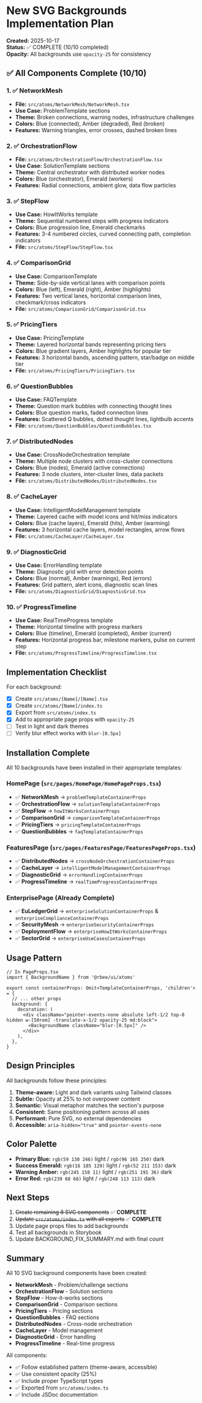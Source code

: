 # New SVG Backgrounds Implementation Plan

**Created:** 2025-10-17  
**Status:** ✅ COMPLETE (10/10 completed)  
**Opacity:** All backgrounds use `opacity-25` for consistency

## ✅ All Components Complete (10/10)

### 1. ✅ NetworkMesh
- **File:** `src/atoms/NetworkMesh/NetworkMesh.tsx`
- **Use Case:** ProblemTemplate sections
- **Theme:** Broken connections, warning nodes, infrastructure challenges
- **Colors:** Blue (connected), Amber (degraded), Red (broken)
- **Features:** Warning triangles, error crosses, dashed broken lines

### 2. ✅ OrchestrationFlow
- **File:** `src/atoms/OrchestrationFlow/OrchestrationFlow.tsx`
- **Use Case:** SolutionTemplate sections
- **Theme:** Central orchestrator with distributed worker nodes
- **Colors:** Blue (orchestrator), Emerald (workers)
- **Features:** Radial connections, ambient glow, data flow particles

### 3. ✅ StepFlow
- **Use Case:** HowItWorks template
- **Theme:** Sequential numbered steps with progress indicators
- **Colors:** Blue progression line, Emerald checkmarks
- **Features:** 3-4 numbered circles, curved connecting path, completion indicators
- **File:** `src/atoms/StepFlow/StepFlow.tsx`

### 4. ✅ ComparisonGrid
- **Use Case:** ComparisonTemplate
- **Theme:** Side-by-side vertical lanes with comparison points
- **Colors:** Blue (left), Emerald (right), Amber (highlights)
- **Features:** Two vertical lanes, horizontal comparison lines, checkmark/cross indicators
- **File:** `src/atoms/ComparisonGrid/ComparisonGrid.tsx`

### 5. ✅ PricingTiers
- **Use Case:** PricingTemplate
- **Theme:** Layered horizontal bands representing pricing tiers
- **Colors:** Blue gradient layers, Amber highlights for popular tier
- **Features:** 3 horizontal bands, ascending pattern, star/badge on middle tier
- **File:** `src/atoms/PricingTiers/PricingTiers.tsx`

### 6. ✅ QuestionBubbles
- **Use Case:** FAQTemplate
- **Theme:** Question mark bubbles with connecting thought lines
- **Colors:** Blue question marks, faded connection lines
- **Features:** Scattered Q bubbles, dotted thought lines, lightbulb accents
- **File:** `src/atoms/QuestionBubbles/QuestionBubbles.tsx`

### 7. ✅ DistributedNodes
- **Use Case:** CrossNodeOrchestration template
- **Theme:** Multiple node clusters with cross-cluster connections
- **Colors:** Blue (nodes), Emerald (active connections)
- **Features:** 3 node clusters, inter-cluster lines, data packets
- **File:** `src/atoms/DistributedNodes/DistributedNodes.tsx`

### 8. ✅ CacheLayer
- **Use Case:** IntelligentModelManagement template
- **Theme:** Layered cache with model icons and hit/miss indicators
- **Colors:** Blue (cache layers), Emerald (hits), Amber (warming)
- **Features:** 3 horizontal cache layers, model rectangles, arrow flows
- **File:** `src/atoms/CacheLayer/CacheLayer.tsx`

### 9. ✅ DiagnosticGrid
- **Use Case:** ErrorHandling template
- **Theme:** Diagnostic grid with error detection points
- **Colors:** Blue (normal), Amber (warnings), Red (errors)
- **Features:** Grid pattern, alert icons, diagnostic scan lines
- **File:** `src/atoms/DiagnosticGrid/DiagnosticGrid.tsx`

### 10. ✅ ProgressTimeline
- **Use Case:** RealTimeProgress template
- **Theme:** Horizontal timeline with progress markers
- **Colors:** Blue (timeline), Emerald (completed), Amber (current)
- **Features:** Horizontal progress bar, milestone markers, pulse on current step
- **File:** `src/atoms/ProgressTimeline/ProgressTimeline.tsx`

## Implementation Checklist

For each background:
- [x] Create `src/atoms/[Name]/[Name].tsx`
- [x] Create `src/atoms/[Name]/index.ts`
- [x] Export from `src/atoms/index.ts`
- [x] Add to appropriate page props with `opacity-25`
- [ ] Test in light and dark themes
- [ ] Verify blur effect works with `blur-[0.5px]`

## Installation Complete

All 10 backgrounds have been installed in their appropriate templates:

### HomePage (`src/pages/HomePage/HomePageProps.tsx`)
- ✅ **NetworkMesh** → `problemTemplateContainerProps`
- ✅ **OrchestrationFlow** → `solutionTemplateContainerProps`
- ✅ **StepFlow** → `howItWorksContainerProps`
- ✅ **ComparisonGrid** → `comparisonTemplateContainerProps`
- ✅ **PricingTiers** → `pricingTemplateContainerProps`
- ✅ **QuestionBubbles** → `faqTemplateContainerProps`

### FeaturesPage (`src/pages/FeaturesPage/FeaturesPageProps.tsx`)
- ✅ **DistributedNodes** → `crossNodeOrchestrationContainerProps`
- ✅ **CacheLayer** → `intelligentModelManagementContainerProps`
- ✅ **DiagnosticGrid** → `errorHandlingContainerProps`
- ✅ **ProgressTimeline** → `realTimeProgressContainerProps`

### EnterprisePage (Already Complete)
- ✅ **EuLedgerGrid** → `enterpriseSolutionContainerProps` & `enterpriseComplianceContainerProps`
- ✅ **SecurityMesh** → `enterpriseSecurityContainerProps`
- ✅ **DeploymentFlow** → `enterpriseHowItWorksContainerProps`
- ✅ **SectorGrid** → `enterpriseUseCasesContainerProps`

## Usage Pattern

```tsx
// In PageProps.tsx
import { BackgroundName } from '@rbee/ui/atoms'

export const containerProps: Omit<TemplateContainerProps, 'children'> = {
  // ... other props
  background: {
    decoration: (
      <div className="pointer-events-none absolute left-1/2 top-8 hidden w-[50rem] -translate-x-1/2 opacity-25 md:block">
        <BackgroundName className="blur-[0.5px]" />
      </div>
    ),
  },
}
```

## Design Principles

All backgrounds follow these principles:
1. **Theme-aware:** Light and dark variants using Tailwind classes
2. **Subtle:** Opacity at 25% to not overpower content
3. **Semantic:** Visual metaphor matches the section's purpose
4. **Consistent:** Same positioning pattern across all uses
5. **Performant:** Pure SVG, no external dependencies
6. **Accessible:** `aria-hidden="true"` and `pointer-events-none`

## Color Palette

- **Primary Blue:** `rgb(59 130 246)` light / `rgb(96 165 250)` dark
- **Success Emerald:** `rgb(16 185 129)` light / `rgb(52 211 153)` dark
- **Warning Amber:** `rgb(245 158 11)` light / `rgb(251 191 36)` dark
- **Error Red:** `rgb(239 68 68)` light / `rgb(248 113 113)` dark

## Next Steps

1. ~~Create remaining 8 SVG components~~ ✅ **COMPLETE**
2. ~~Update `src/atoms/index.ts` with all exports~~ ✅ **COMPLETE**
3. Update page props files to add backgrounds
4. Test all backgrounds in Storybook
5. Update BACKGROUND_FIX_SUMMARY.md with final count

## Summary

All 10 SVG background components have been created:
- **NetworkMesh** - Problem/challenge sections
- **OrchestrationFlow** - Solution sections
- **StepFlow** - How-it-works sections
- **ComparisonGrid** - Comparison sections
- **PricingTiers** - Pricing sections
- **QuestionBubbles** - FAQ sections
- **DistributedNodes** - Cross-node orchestration
- **CacheLayer** - Model management
- **DiagnosticGrid** - Error handling
- **ProgressTimeline** - Real-time progress

All components:
- ✅ Follow established pattern (theme-aware, accessible)
- ✅ Use consistent opacity (25%)
- ✅ Include proper TypeScript types
- ✅ Exported from `src/atoms/index.ts`
- ✅ Include JSDoc documentation
